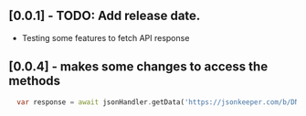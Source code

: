 ## [0.0.1] - TODO: Add release date.

* Testing some features to fetch API response
  
## [0.0.4] - makes some changes to access the methods

```dart
  var response = await jsonHandler.getData('https://jsonkeeper.com/b/DNP6');
```